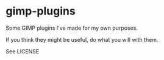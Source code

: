 # gimp-plugins
Some GIMP plugins I've made for my own purposes.

If you think they might be useful, do what you will with them.

See LICENSE

